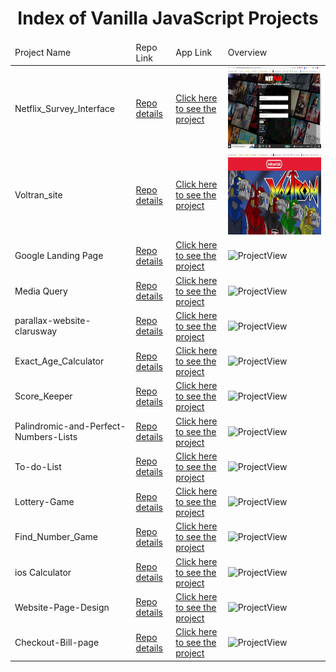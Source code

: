 <p align="center"> 
  
<h1 align="center">Index of Vanilla JavaScript Projects</h1>

</p>

<table>
    <thead>
        <tr>
            <td>Project Name</td>
            <td>Repo Link</td>
            <td>App Link</td>
            <td>Overview</td>
        </tr>
    </thead>
    <tbody> 
        <tr>
            <td>Netflix_Survey_Interface</td>
            <td><a href="https://github.com/BedirhanTalhaKuzucu/form_with_html_css" target="_blank">Repo details</a></td>
            <td><a href="https://bedirhantalhakuzucu.github.io/netflix_survey_interface/" target="_blank">Click here to see the project</a></td>
            <td><img style="width:500px;" src="https://github.com/BedirhanTalhaKuzucu/Index-of-My-Vanilla-JavaScript-Projects/blob/main/media/netflixsurveyformOverview.png" alt="ProjectView" height=130></td> 
        </tr>
        <tr>
            <td>Voltran_site</td>
            <td><a href="https://github.com/BedirhanTalhaKuzucu/voltran_site-" target="_blank">Repo details</a></td>
            <td><a href="https://bedirhantalhakuzucu.github.io/voltran_site-/" target="_blank">Click here to see the project</a></td>
            <td><img style="width:500px;" src="https://github.com/BedirhanTalhaKuzucu/Index-of-My-Vanilla-JavaScript-Projects/blob/main/media/media.gif" alt="ProjectView" height=130></td> 
        </tr>
        <tr>
            <td>Google Landing Page</td>
            <td><a href="https://github.com/BedirhanTalhaKuzucu/google_landing_page" target="_blank">Repo details</a></td>
            <td><a href="https://bedirhantalhakuzucu.github.io/google_landing_page/" target="_blank">Click here to see the project</a></td>
            <td><img style="width:500px;" src="./gifs/DigitalClock.gif" alt="ProjectView" height=130></td> 
        </tr>
        <tr>
            <td>Media Query</td>
            <td><a href="" target="_blank">Repo details</a></td>
            <td><a href="https://github.com/BedirhanTalhaKuzucu/flex_box-media_query" target="_blank">Click here to see the project</a></td>
            <td><img style="width:500px;" src="https://bedirhantalhakuzucu.github.io/flex_box-media_query/" alt="ProjectView" height=130></td> 
        </tr>
        <tr>
            <td>parallax-website-clarusway</td>
            <td><a href="https://github.com/BedirhanTalhaKuzucu/parallax-website-clarusway" target="_blank">Repo details</a></td>
            <td><a href="https://bedirhantalhakuzucu.github.io/parallax-website-clarusway/">Click here to see the project</a></td>
            <td><img style="width:500px;" src="./gifs/LightBulb.gif" alt="ProjectView" height=130></td> 
        </tr>
        <tr>
            <td>Exact_Age_Calculator</td>
            <td><a href="https://github.com/BedirhanTalhaKuzucu/Exact_Age_Calculator" target="_blank">Repo details</a></td>
            <td><a href="https://bedirhantalhakuzucu.github.io/JS---Project-01_Exact_Age_Calculator/" target="_blank">Click here to see the project</a></td>
            <td><img style="width:500px;" src="" alt="ProjectView" height=130></td> 
        </tr>
        <tr>
            <td>Score_Keeper</td>
            <td><a href="https://github.com/BedirhanTalhaKuzucu/Score-Keeper/tree/main" target="_blank">Repo details</a></td>
            <td><a href="https://bedirhantalhakuzucu.github.io/Score-Keeper/" target="_blank">Click here to see the project</a></td>
            <td><img style="width:500px;" src="" alt="ProjectView" height=130></td> 
        </tr>
        <tr>
            <td>Palindromic-and-Perfect-Numbers-Lists</td>
            <td><a href="https://github.com/BedirhanTalhaKuzucu/Palindromic-and-Perfect-Numbers-Lists" target="_blank">Repo details</a></td>
            <td><a href="https://bedirhantalhakuzucu.github.io/Palindromic-and-Perfect-Numbers-Lists/" target="_blank">Click here to see the project</a></td>
            <td><img style="width:500px;" src="ReverseWords.gif" alt="ProjectView" height=130></td> 
        </tr>
        <tr>
            <td>To-do-List</td>
            <td><a href="https://github.com/BedirhanTalhaKuzucu/to-do-list-website" target="_blank">Repo details</a></td>
            <td><a href="https://bedirhantalhakuzucu.github.io/to-do-list-website/" target="_blank">Click here to see the project</a></td>
            <td><img style="width:500px;" src="ReverseWords.gif" alt="ProjectView" height=130></td> 
        </tr>
        <tr>
            <td> Lottery-Game </td>
            <td><a href="https://github.com/BedirhanTalhaKuzucu/Lottery-Game" target="_blank">Repo details</a></td>
            <td><a href="https://bedirhantalhakuzucu.github.io/Lottery-Game/" target="_blank">Click here to see the project</a></td>
            <td><img style="width:500px;" src="ReverseWords.gif" alt="ProjectView" height=130></td> 
        </tr>
        <tr>
            <td> Find_Number_Game </td>
            <td><a href="https://github.com/BedirhanTalhaKuzucu/Find_Number_Game" target="_blank">Repo details</a></td>
            <td><a href="https://bedirhantalhakuzucu.github.io/Find_Number_Game/" target="_blank">Click here to see the project</a></td>
            <td><img style="width:500px;" src="ReverseWords.gif" alt="ProjectView" height=130></td> 
        </tr>
        <tr>
            <td> ios Calculator </td>
            <td><a href="https://github.com/BedirhanTalhaKuzucu/ios-calculator" target="_blank">Repo details</a></td>
            <td><a href="https://bedirhantalhakuzucu.github.io/ios-calculator/" target="_blank">Click here to see the project</a></td>
            <td><img style="width:500px;" src="ReverseWords.gif" alt="ProjectView" height=130></td> 
        </tr>
        <tr>
            <td> Website-Page-Design </td>
            <td><a href="https://github.com/BedirhanTalhaKuzucu/Website-Page-Design" target="_blank">Repo details</a></td>
            <td><a href="https://bedirhantalhakuzucu.github.io/Website-Page-Design/" target="_blank">Click here to see the project</a></td>
            <td><img style="width:500px;" src="ReverseWords.gif" alt="ProjectView" height=130></td> 
        </tr>
        <tr>
            <td> Checkout-Bill-page </td>
            <td><a href="https://github.com/BedirhanTalhaKuzucu/checkout-bill-page" target="_blank">Repo details</a></td>
            <td><a href="https://bedirhantalhakuzucu.github.io/checkout-bill-page/" target="_blank">Click here to see the project</a></td>
            <td><img style="width:500px;" src="ReverseWords.gif" alt="ProjectView" height=130></td> 
        </tr>

</tbody>
</table>
